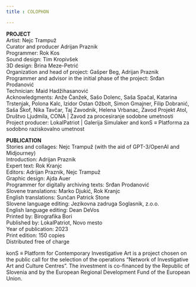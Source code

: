```yaml
---
title : COLOPHON

---
```


**PROJECT**  
Artist: Nejc Trampuž   
Curator and producer Adrijan Praznik   
Programmer: Rok Kos  
Sound design: Tim Kropivšek  
3D design: Brina Meze-Petrić  
Organization and head of project: Gašper Beg, Adrijan Praznik  
Programmer and advisor in the initial phase of the project: Srđan Prodanović  
Technician: Maid Hadžihasanović  
Acknowledgments: Anže Čanžek, Sašo Dolenc, Saša Spačal, Katarina Trstenjak, Polona Kalc, Izidor Ostan Ožbolt, Simon Gmajner, Filip Dobranić, Saša Škof, Nika Tavčar, Taj Zavodnik, Helena Vrbanac, Zavod Projekt Atol, Društvo Ljudmila, CONA | Zavod za procesiranje sodobne umetnosti  
Project producer: LokalPatriot | Galerija Simulaker and konS ≡ Platforma za sodobno raziskovalno umetnost  
<!-- section break -->
**PUBLICATION**  
Stories and collages: Nejc Trampuž (with the aid of GPT-3/OpenAI and Midjourney)  
Introduction: Adrijan Praznik  
Expert text: Rok Kranjc  
Editors: Adrijan Praznik, Nejc Trampuž  
Graphic design: Ajda Auer  
Programmer for digitally archiving texts: Srđan Prodanović  
Slovene translations: Marko Djukić, Rok Kranjc  
English translations: Sunčan Patrick Stone  
Slovene language editing: Jezikovna zadruga Soglasnik, z.o.o.  
English language editing: Dean DeVos  
Printed by: Birografika Bori  
Published by: LokalPatriot, Novo mesto  
Year of publication: 2023   
Print edition: 150 copies  
Distributed free of charge  
<!-- section break -->
konS ≡ Platform for Contemporary Investigative Art is a project chosen on the public call for the selection of the operations “Network of Investigative Art and Culture Centres”. The investment is co-financed by the Republic of Slovenia and by the European Regional Development Fund of the European Union.